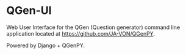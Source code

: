 # QGen-UI

Web User Interface for the QGen (Question generator) command line application located at https://github.com/JA-VON/QGenPY. 

Powered by Django + QGenPY.
